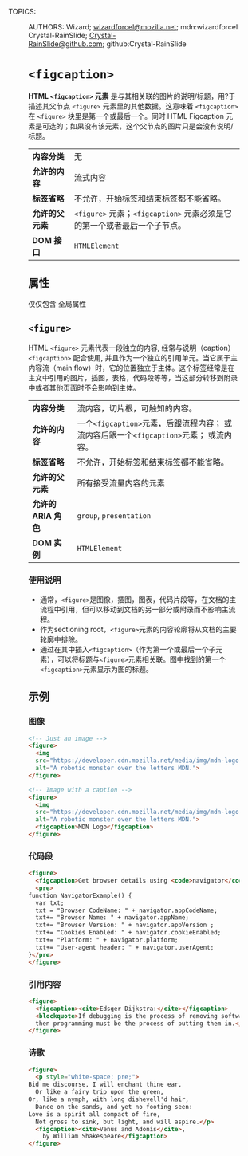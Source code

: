 TOPICS: <figcaption>
        <figure>
AUTHORS: Wizard; wizardforcel@mozilla.net; mdn:wizardforcel
         Crystal-RainSlide; Crystal-RainSlide@github.com; github:Crystal-RainSlide

# `<figcaption>`

**HTML `<figcaption>` 元素** 是与其相关联的图片的说明/标题，用?于描述其父节点 `<figure>` 元素里的其他数据。这意味着 `<figcaption>` 在
`<figure>` 块里是第一个或最后一个。同时 HTML Figcaption 元素是可选的；如果没有该元素，这个父节点的图片只是会没有说明/标题。

|  |  |
| :-- | :-- |
| **内容分类** | 无 |
| **允许的内容** | 流式内容 |
| **标签省略** | 不允许，开始标签和结束标签都不能省略。|
| **允许的父元素** | `<figure>` 元素；`<figcaption>` 元素必须是它的第一个或者最后一个子节点。|
| **DOM 接口** | `HTMLElement` |

## 属性

仅仅包含 全局属性

## `<figure>`

HTML `<figure>` 元素代表一段独立的内容, 经常与说明（caption） `<figcaption>` 配合使用, 并且作为一个独立的引用单元。当它属于主内容流（main flow）时，它的位置独立于主体。这个标签经常是在主文中引用的图片，插图，表格，代码段等等，当这部分转移到附录中或者其他页面时不会影响到主体。

|  |  |
| :-- | :-- |
| **内容分类** | 流内容，切片根，可触知的内容。|
| **允许的内容** | 一个`<figcaption>`元素，后跟流程内容； 或流内容后跟一个`<figcaption>`元素； 或流内容。 |
| **标签省略** | 不允许，开始标签和结束标签都不能省略。|
| **允许的父元素** | 所有接受流量内容的元素 |
| **允许的 ARIA 角色** | `group`, `presentation` |
| **DOM 实例** | `HTMLElement` |

### 使用说明

- 通常，`<figure>`是图像，插图，图表，代码片段等，在文档的主流程中引用，但可以移动到文档的另一部分或附录而不影响主流程。
- 作为sectioning root，`<figure>`元素的内容轮廓将从文档的主要轮廓中排除。
- 通过在其中插入`<figcaption>`（作为第一个或最后一个子元素），可以将标题与`<figure>`元素相关联。图中找到的第一个`<figcaption>`元素显示为图的标题。

## 示例

### 图像

```html
<!-- Just an image -->
<figure>
  <img
  src="https://developer.cdn.mozilla.net/media/img/mdn-logo-sm.png"
  alt="A robotic monster over the letters MDN.">
</figure>

<!-- Image with a caption -->
<figure>
  <img
  src="https://developer.cdn.mozilla.net/media/img/mdn-logo-sm.png"
  alt="A robotic monster over the letters MDN.">
  <figcaption>MDN Logo</figcaption>
</figure>
```

### 代码段

```html
<figure>
  <figcaption>Get browser details using <code>navigator</code>.</figcaption>
  <pre>
function NavigatorExample() {
  var txt;
  txt = "Browser CodeName: " + navigator.appCodeName;
  txt+= "Browser Name: " + navigator.appName;
  txt+= "Browser Version: " + navigator.appVersion ;
  txt+= "Cookies Enabled: " + navigator.cookieEnabled;
  txt+= "Platform: " + navigator.platform;
  txt+= "User-agent header: " + navigator.userAgent;
}</pre>
</figure>
```

### 引用内容

```html
<figure>
  <figcaption><cite>Edsger Dijkstra:</cite></figcaption>
  <blockquote>If debugging is the process of removing software bugs,
  then programming must be the process of putting them in.</blockquote>
</figure>
```

### 诗歌

```html
<figure>
  <p style="white-space: pre;">
Bid me discourse, I will enchant thine ear,
  Or like a fairy trip upon the green,
Or, like a nymph, with long dishevell'd hair,
  Dance on the sands, and yet no footing seen:
Love is a spirit all compact of fire,
  Not gross to sink, but light, and will aspire.</p>
  <figcaption><cite>Venus and Adonis</cite>,
    by William Shakespeare</figcaption>
</figure>
```
